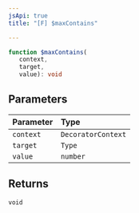 ```yaml
---
jsApi: true
title: "[F] $maxContains"

---
```

```ts
function $maxContains(
   context, 
   target, 
   value): void
```

## Parameters

| Parameter | Type |
| :------ | :------ |
| `context` | `DecoratorContext` |
| `target` | `Type` |
| `value` | `number` |

## Returns

`void`
